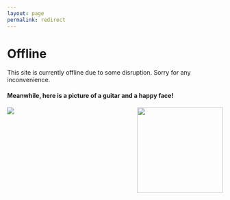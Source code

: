 ```yaml
---
layout: page
permalink: redirect
---
```

<h1>Offline</h1>
<p>This site is currently offline due to some disruption. Sorry for any inconvenience.</p>
<h4>Meanwhile, here is a picture of a guitar and a happy face!</h4>
<img src="https://d30y9cdsu7xlg0.cloudfront.net/png/1095-200.png">
<img src="https://images.clipartbro.com/20/happy-smiley-face-gif-2-by-terranout-20012.gif" style="height: 200px; width: 200px; float: right;">
